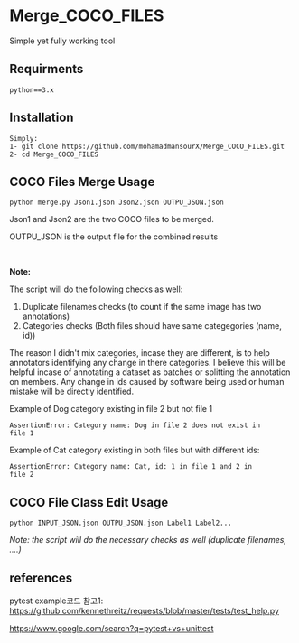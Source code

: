 # Merge_COCO_FILES

Simple yet fully working tool

## Requirments
`python==3.x`

## Installation
```
Simply:
1- git clone https://github.com/mohamadmansourX/Merge_COCO_FILES.git
2- cd Merge_COCO_FILES
```

## COCO Files Merge Usage
```
python merge.py Json1.json Json2.json OUTPU_JSON.json
```

Json1 and Json2 are the two COCO files to be merged.

OUTPU_JSON is the output file for the combined results

<br>

**Note:**

The script will do the following checks as well:
1. Duplicate filenames checks (to count if the same image has two annotations)
2. Categories checks (Both files should have same categegories (name, id))

The reason I didn't mix categories, incase they are different, is to help annotators identifying any change in there categories. 
I believe this will be helpful incase of annotating a dataset as batches or splitting the annotation on members. Any change in ids caused by software being used or human mistake will be directly identified.
  

Example of Dog category existing in file 2 but not file 1
  
<code>AssertionError: Category name: Dog in file 2 does not exist in file 1</code>


Example of Cat category existing in both files but with different ids:

<code>AssertionError: Category name: Cat, id: 1 in file 1 and 2 in file 2</code>
<br>

## COCO File Class Edit Usage

```
python INPUT_JSON.json OUTPU_JSON.json Label1 Label2...
```

*Note: the script will do the necessary checks as well (duplicate filenames, ....)*


## references
pytest example코드 참고1: https://github.com/kennethreitz/requests/blob/master/tests/test_help.py

https://www.google.com/search?q=pytest+vs+unittest
